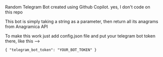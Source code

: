 Random Telegram Bot created using Github Copilot. yes, I don't code on this repo

This bot is simply taking a string as a parameter, then return all its anagrams from Anagramica API

To make this work just add config.json file and put your telegram bot token there, like this -->

`{
    "telegram_bot_token": "YOUR_BOT_TOKEN"
}`
